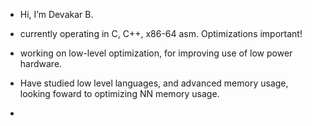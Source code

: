 -  Hi, I’m Devakar B.
-  currently operating in C, C++, x86-64 asm. Optimizations important!
-  working on low-level optimization, for improving use of low power hardware.
-  Have studied low level languages, and advanced memory usage, looking foward to optimizing NN memory usage.
  
-  

<!---
dboini2/dboini2 is a ✨ special ✨ repository because its `README.md` (this file) appears on your GitHub profile.
You can click the Preview link to take a look at your changes.
--->
